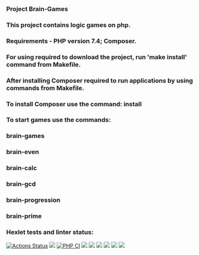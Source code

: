 ### Project Brain-Games
### This project contains logic games on php.
### Requirements - PHP version 7.4; Composer. 
### For using required to download the project, run 'make install' command from Makefile.
### After installing Composer required to run applications by using commands from Makefile.
### To install Composer use the command:  install
### To start games use the commands:
### brain-games
### brain-even
### brain-calc
### brain-gcd
### brain-progression
### brain-prime

### Hexlet tests and linter status:
[![Actions Status](https://github.com/YanaKramareva/php-project-lvl1/workflows/hexlet-check/badge.svg)](https://github.com/YanaKramareva/php-project-lvl1/actions)
<a href="https://codeclimate.com/github/YanaKramareva/php-project-lvl1/maintainability"><img src="https://api.codeclimate.com/v1/badges/2148437363dfeba796c9/maintainability" /></a>
[![PHP CI](https://github.com/YanaKramareva/php-project-lvl1/actions/workflows/workflow.yml/badge.svg)](https://github.com/YanaKramareva/php-project-lvl1/actions/workflows/workflow.yml)
<a href="https://asciinema.org/a/452508" target="_blank"><img src="https://asciinema.org/a/452508.svg" /></a>
<a href="https://asciinema.org/a/452509" target="_blank"><img src="https://asciinema.org/a/452509.svg" /></a>
<a href="https://asciinema.org/a/452510" target="_blank"><img src="https://asciinema.org/a/452510.svg" /></a>
<a href="https://asciinema.org/a/452511" target="_blank"><img src="https://asciinema.org/a/452511.svg" /></a>
<a href="https://asciinema.org/a/452512" target="_blank"><img src="https://asciinema.org/a/452512.svg" /></a>
<a href="https://asciinema.org/a/452516" target="_blank"><img src="https://asciinema.org/a/452516.svg" /></a>

